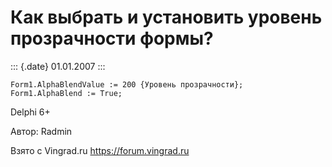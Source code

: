 Как выбрать и установить уровень прозрачности формы?
====================================================

::: {.date}
01.01.2007
:::

    Form1.AlphaBlendValue := 200 {Уровень прозрачности};
    Form1.AlphaBlend := True;

Delphi 6+

Автор: Radmin

Взято с Vingrad.ru <https://forum.vingrad.ru>
